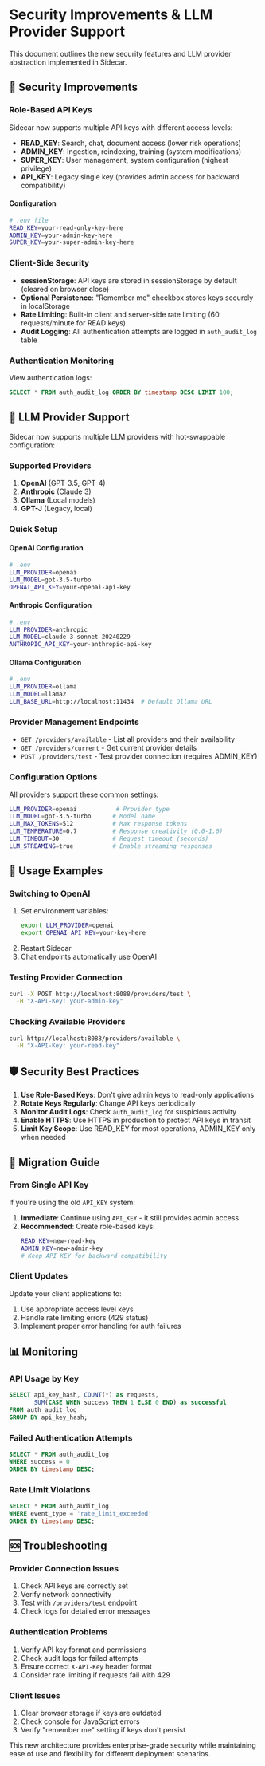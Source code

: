 # Security Improvements & LLM Provider Support

This document outlines the new security features and LLM provider abstraction implemented in Sidecar.

## 🔐 Security Improvements

### Role-Based API Keys

Sidecar now supports multiple API keys with different access levels:

- **READ_KEY**: Search, chat, document access (lower risk operations)
- **ADMIN_KEY**: Ingestion, reindexing, training (system modifications)
- **SUPER_KEY**: User management, system configuration (highest privilege)
- **API_KEY**: Legacy single key (provides admin access for backward compatibility)

#### Configuration
```bash
# .env file
READ_KEY=your-read-only-key-here
ADMIN_KEY=your-admin-key-here
SUPER_KEY=your-super-admin-key-here
```

### Client-Side Security

- **sessionStorage**: API keys are stored in sessionStorage by default (cleared on browser close)
- **Optional Persistence**: "Remember me" checkbox stores keys securely in localStorage
- **Rate Limiting**: Built-in client and server-side rate limiting (60 requests/minute for READ keys)
- **Audit Logging**: All authentication attempts are logged in `auth_audit_log` table

### Authentication Monitoring

View authentication logs:
```sql
SELECT * FROM auth_audit_log ORDER BY timestamp DESC LIMIT 100;
```

## 🤖 LLM Provider Support

Sidecar now supports multiple LLM providers with hot-swappable configuration:

### Supported Providers

1. **OpenAI** (GPT-3.5, GPT-4)
2. **Anthropic** (Claude 3)
3. **Ollama** (Local models)
4. **GPT-J** (Legacy, local)

### Quick Setup

#### OpenAI Configuration
```bash
# .env
LLM_PROVIDER=openai
LLM_MODEL=gpt-3.5-turbo
OPENAI_API_KEY=your-openai-api-key
```

#### Anthropic Configuration  
```bash
# .env
LLM_PROVIDER=anthropic
LLM_MODEL=claude-3-sonnet-20240229
ANTHROPIC_API_KEY=your-anthropic-api-key
```

#### Ollama Configuration
```bash
# .env
LLM_PROVIDER=ollama
LLM_MODEL=llama2
LLM_BASE_URL=http://localhost:11434  # Default Ollama URL
```

### Provider Management Endpoints

- `GET /providers/available` - List all providers and their availability
- `GET /providers/current` - Get current provider details
- `POST /providers/test` - Test provider connection (requires ADMIN_KEY)

### Configuration Options

All providers support these common settings:

```bash
LLM_PROVIDER=openai           # Provider type
LLM_MODEL=gpt-3.5-turbo      # Model name
LLM_MAX_TOKENS=512           # Max response tokens
LLM_TEMPERATURE=0.7          # Response creativity (0.0-1.0)
LLM_TIMEOUT=30               # Request timeout (seconds)
LLM_STREAMING=true           # Enable streaming responses
```

## 🚀 Usage Examples

### Switching to OpenAI
1. Set environment variables:
   ```bash
   export LLM_PROVIDER=openai
   export OPENAI_API_KEY=your-key-here
   ```
2. Restart Sidecar
3. Chat endpoints automatically use OpenAI

### Testing Provider Connection
```bash
curl -X POST http://localhost:8088/providers/test \
  -H "X-API-Key: your-admin-key" 
```

### Checking Available Providers
```bash
curl http://localhost:8088/providers/available \
  -H "X-API-Key: your-read-key"
```

## 🛡️ Security Best Practices

1. **Use Role-Based Keys**: Don't give admin keys to read-only applications
2. **Rotate Keys Regularly**: Change API keys periodically
3. **Monitor Audit Logs**: Check `auth_audit_log` for suspicious activity
4. **Enable HTTPS**: Use HTTPS in production to protect API keys in transit
5. **Limit Key Scope**: Use READ_KEY for most operations, ADMIN_KEY only when needed

## 🔄 Migration Guide

### From Single API Key
If you're using the old `API_KEY` system:

1. **Immediate**: Continue using `API_KEY` - it still provides admin access
2. **Recommended**: Create role-based keys:
   ```bash
   READ_KEY=new-read-key
   ADMIN_KEY=new-admin-key
   # Keep API_KEY for backward compatibility
   ```

### Client Updates
Update your client applications to:
1. Use appropriate access level keys
2. Handle rate limiting errors (429 status)
3. Implement proper error handling for auth failures

## 📊 Monitoring

### API Usage by Key
```sql
SELECT api_key_hash, COUNT(*) as requests, 
       SUM(CASE WHEN success THEN 1 ELSE 0 END) as successful
FROM auth_audit_log 
GROUP BY api_key_hash;
```

### Failed Authentication Attempts
```sql
SELECT * FROM auth_audit_log 
WHERE success = 0 
ORDER BY timestamp DESC;
```

### Rate Limit Violations
```sql
SELECT * FROM auth_audit_log 
WHERE event_type = 'rate_limit_exceeded' 
ORDER BY timestamp DESC;
```

## 🆘 Troubleshooting

### Provider Connection Issues
1. Check API keys are correctly set
2. Verify network connectivity
3. Test with `/providers/test` endpoint
4. Check logs for detailed error messages

### Authentication Problems
1. Verify API key format and permissions
2. Check audit logs for failed attempts
3. Ensure correct `X-API-Key` header format
4. Consider rate limiting if requests fail with 429

### Client Issues
1. Clear browser storage if keys are outdated
2. Check console for JavaScript errors
3. Verify "remember me" setting if keys don't persist

This new architecture provides enterprise-grade security while maintaining ease of use and flexibility for different deployment scenarios.